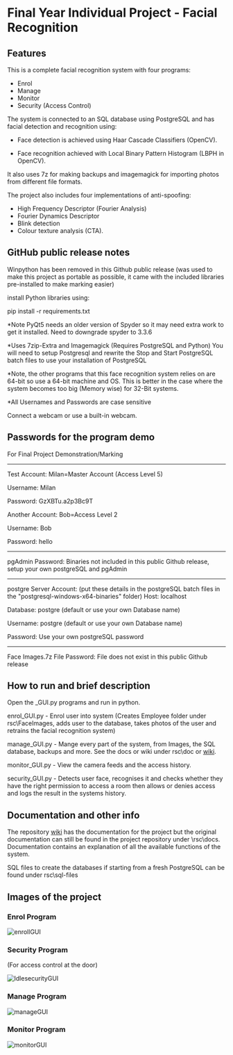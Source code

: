 # Final Year Individual Project - Facial Recognition
## Features
This is a complete facial recognition system with four programs:

- Enrol
- Manage
- Monitor
- Security (Access Control)

The system is connected to an SQL database using PostgreSQL and has facial detection and recognition using:

- Face detection is achieved using Haar Cascade Classifiers (OpenCV).

- Face recognition achieved with Local Binary Pattern Histogram (LBPH in OpenCV).

It also uses 7z for making backups and imagemagick for importing photos from different file formats.

The project also includes four implementations of anti-spoofing:
- High Frequency Descriptor (Fourier Analysis)
- Fourier Dynamics Descriptor
- Blink detection 
- Colour texture analysis (CTA).

## GitHub public release notes
Winpython has been removed in this Github public release (was used to make this project as portable as possible, it came with the included libraries pre-installed to make marking easier)

install Python libraries using:

pip install -r requirements.txt

*Note PyQt5 needs an older version of Spyder so it may need extra work to get it installed. Need to downgrade spyder to 3.3.6

*Uses 7zip-Extra and Imagemagick (Requires PostgreSQL and Python)
You will need to setup Postgresql and rewrite the Stop and Start PostgreSQL batch files to use your installation of PostgreSQL

*Note, the other programs that this face recognition system relies on are 64-bit so use a 64-bit machine and OS. This is better in the case where the system becomes too big (Memory wise) for 32-Bit systems.

*All Usernames and Passwords are case sensitive

Connect a webcam or use a built-in webcam.

## Passwords for the program demo

For Final Project Demonstration/Marking

----------------------------------
Test Account:
Milan=Master Account (Access Level 5)

Username:
Milan

Password:
GzXBTu.a2p3Bc9T

Another Account:
Bob=Access Level 2

Username:
Bob

Password:
hello

----------------------------------
pgAdmin Password: 
Binaries not included in this public Github release, setup your own postgreSQL and pgAdmin

----------------------------------
postgre Server Account: (put these details in the postgreSQL batch files in the "postgresql-windows-x64-binaries" folder)
Host:
localhost

Database:
postgre (default or use your own Database name)

Username:
postgre (default or use your own Database name)

Password:
Use your own postgreSQL password

--------------------------------
Face Images.7z File Password:
File does not exist in this public Github release

## How to run and brief description

Open the _GUI.py programs and run in python.

enrol_GUI.py - Enrol user into system (Creates Employee folder under rsc\FaceImages, adds user to the database, takes photos of the user and retrains the facial recognition system)

manage_GUI.py - Mange every part of the system, from Images, the SQL database, backups and more. See the docs or wiki under rsc\doc or [wiki](https://github.com/J3B60/Facial-Recognition-Final-Project/wiki).

monitor_GUI.py - View the camera feeds and the access history.

security_GUI.py - Detects user face, recognises it and checks whether they have the right permission to access a room then allows or denies access and logs the result in the systems history.

## Documentation and other info

The repository [wiki](https://github.com/J3B60/Facial-Recognition-Final-Project/wiki) has the documentation for the project but the original documentation can still be found in the project repository under \rsc\docs. Documentation contains an explanation of all the available functions of the system.

SQL files to create the databases if starting from a fresh PostgreSQL can be found under rsc\sql-files

## Images of the project
### Enrol Program
![enrollGUI](https://user-images.githubusercontent.com/39916226/112059290-93042180-8b53-11eb-9492-aadcd142986f.png)

### Security Program 
(For access control at the door)

![IdlesecurityGUI](https://user-images.githubusercontent.com/39916226/112057864-be860c80-8b51-11eb-8517-e3a5652af582.png)

### Manage Program
![manageGUI](https://user-images.githubusercontent.com/39916226/112057881-c2199380-8b51-11eb-8cce-d71a55d37f8d.png)

### Monitor Program
![monitorGUI](https://user-images.githubusercontent.com/39916226/112058525-9ba82800-8b52-11eb-8fbc-cfbeada4d69c.png)
